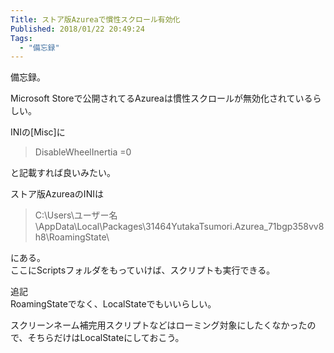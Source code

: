 ```yaml
---
Title: ストア版Azureaで慣性スクロール有効化
Published: 2018/01/22 20:49:24
Tags:
  - "備忘録"
---
```

備忘録。  

Microsoft Storeで公開されてるAzureaは慣性スクロールが無効化されているらしい。  

<?# Twitter 955401192619700224 /?>


<?# Twitter 955401299293433856 /?>




INIの[Misc]に
> DisableWheelInertia =0  

と記載すれば良いみたい。  

<?# OEmbed "http://azurea.info/ja/wiki/index.php?INI%E8%A9%B3%E8%A7%A3" /?>

ストア版AzureaのINIは
>C:\Users\ユーザー名\AppData\Local\Packages\31464YutakaTsumori.Azurea_71bgp358vv8h8\RoamingState\  

にある。  
ここにScriptsフォルダをもっていけば、スクリプトも実行できる。  

追記  
RoamingStateでなく、LocalStateでもいいらしい。  

<?# Twitter 955407390114893824 /?>

スクリーンネーム補完用スクリプトなどはローミング対象にしたくなかったので、そちらだけはLocalStateにしておこう。  

<?# Twitter 955407999152963584 /?>

<?# OEmbed "https://www.microsoft.com/ja-jp/store/p/azurea/9n3b6xb248p1" /?>

